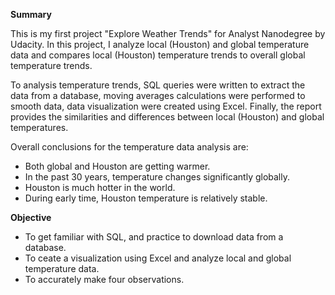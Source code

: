 **Summary**

This is my first project "Explore Weather Trends" for Analyst Nanodegree by Udacity. In this project, I analyze local (Houston) and global temperature data and compares local (Houston) temperature trends to overall global temperature trends.

To analysis temperature trends, SQL queries were written to extract the data from a database, moving averages calculations were performed to smooth data, data visualization were created using Excel. Finally, the report provides the similarities and differences between local (Houston) and global temperatures.

Overall conclusions for the temperature data analysis are:
* Both global and Houston are getting warmer.
* In the past 30 years, temperature changes significantly globally.
* Houston is much hotter in the world.
* During early time, Houston temperature is relatively stable.

**Objective**

* To get familiar with SQL, and practice to download data from a database. 
* To ceate a visualization using Excel and analyze local and global temperature data. 
* To accurately make four observations.

